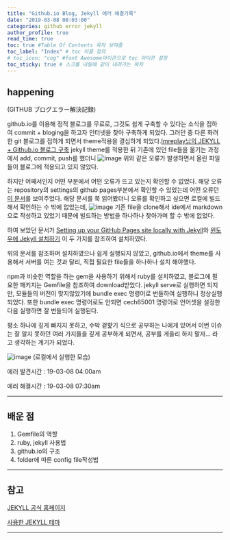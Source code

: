 ```yaml
---
title: "Github.io Blog, Jekyll 에러 해결기록"
date: "2019-03-08 08:03:00"
categories: github error jekyll
author_profile: true
read_time: true
toc: true #Table Of Contents 목차 보여줌
toc_label: "Index" # toc 이름 정의
# toc_icon: "cog" #font Awesome아이콘으로 toc 아이콘 설정
toc_sticky: true # 스크롤 내릴때 같이 내려가는 목차
---
```


## happening

(GITHUB ブログエラー解決記録)

github.io를 이용해 정적 블로그를 무료로, 그것도 쉽게 구축할 수 있다는 소식을 접하여 commit + bloging을 하고자 인터넷을 찾아 구축하게 되었다.
그러던 중 다른 화려한 git 블로그를 접하게 되면서 theme적용을 결심하게 되었다.[Imreplay님의 JEKYLL + Github.io 블로그 구축](https://imreplay.com/blogging/minimal-mistakes-%ED%85%8C%EB%A7%88%EB%A5%BC-%EC%9D%B4%EC%9A%A9%ED%95%B4-githubio-%EB%B8%94%EB%A1%9C%EA%B7%B8-%EA%B5%AC%EC%B6%95%ED%95%98%EA%B8%B0/)
jekyll theme를 적용한 뒤 기존에 있던 file들을 옮기는 과정에서 add, commit, push를 했더니
![image](https://user-images.githubusercontent.com/33077726/53994085-9139b200-4174-11e9-893b-67f862fe4fc8.png)
위와 같은 오류가 발생하면서 올린 파일들이 블로그에 적용되고 있지 않았다.

하지만 어째서인지 어떤 부분에서 어떤 오류가 뜨고 있는지 확인할 수 없었다.
해당 오류는 repository의 settings의 github pages부분에서 확인할 수 있었는데 어떤 오류던 [이 문서](https://help.github.com/en/articles/viewing-jekyll-build-error-messages)를 보여주었다.
해당 문서를 쭉 읽어봤더니 오류를 확인하고 싶으면 로컬에 빌드해서 확인하는 수 밖에 없었는데, ![image](https://user-images.githubusercontent.com/33077726/53994228-09a07300-4175-11e9-8c8f-05eb27dbf824.png)
기존 file을 clone해서 ide에서 markdown으로 작성하고 있었기 때문에
빌드하는 방법을 하나하나 찾아가며 할 수 밖에 없었다.

하여 보았던 문서가 [Setting up your GitHub Pages site locally with Jekyll](https://help.github.com/en/articles/setting-up-your-github-pages-site-locally-with-jekyll)와
[윈도우에 Jekyll 설치하기](https://shryu8902.github.io/_posts/2018-06-22-jekyll-on-windows/) 이 두 가지를 참조하여 설치하였다.

위의 문서를 참조하며 설치하였으나 쉽게 실행되지 않았고, github.io에서 theme를 사용해서 서버를 여는 것과 달리, 직접 필요한 file들을 하나하나 설치 해야했다.

npm과 비슷한 역할을 하는 gem을 사용하기 위해서 ruby를 설치하였고, 블로그에 필요한 패키지는 Gemfile을 참조하여 download받았다.
jekyll serve로 실행하면 되지만, 모듈들의 버전이 맞지않았기에 bundle exec 명령어로 번들하여 실행하니 정상실행 되었다.
또한 bundle exec 명령어로도 안되면 cech65001 명령어로 언어셋을 설정한 다음 실행하면 잘 번들되어 실행된다.

평소 하나에 깊게 빠지지 못하고, 수박 겉핥기 식으로 공부하는 나에게 있어서 이번 이슈는 잘 알지 못하던 여러 가지들을 깊게 공부하게 되면서,
공부를 게을리 하지 말자... 라고 생각하는 계기가 되었다.

![image](https://user-images.githubusercontent.com/33077726/53995174-99472100-4177-11e9-8045-59a117c969b3.png)
(로컬에서 실행한 모습)

에러 발견시간 : 19-03-08 04:00am

에러 해결시간 : 19-03-08 07:30am

---

## 배운 점

1. Gemfile의 역할
2. ruby, jekyll 사용법
3. github.io의 구조
4. folder에 따른 config file작성법

---

## 참고

[JEKYLL 공식 홈페이지](https://jekyllrb.com/)

[사용한 JEKYLL 테마](https://github.com/mmistakes/minimal-mistakes)

---
